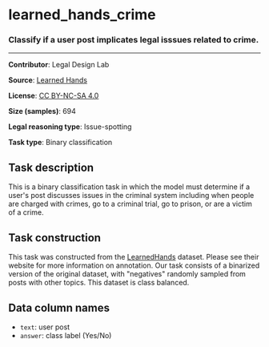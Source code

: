 # learned_hands_crime

### Classify if a user post implicates legal isssues related to crime.
---

**Contributor**: Legal Design Lab

**Source**: [Learned Hands](https://spot.suffolklitlab.org/data/#learnedhands)

**License**: [CC BY-NC-SA 4.0](https://creativecommons.org/licenses/by-nc-sa/4.0/)

**Size (samples)**: 694

**Legal reasoning type**: Issue-spotting

**Task type**: Binary classification

## Task description

This is a binary classification task in which the model must determine if a user's post discusses issues in the criminal system including when people are charged with crimes, go to a criminal trial, go to prison, or are a victim of a crime.

## Task construction

This task was constructed from the [LearnedHands](https://suffolklitlab.org/) dataset. Please see their website for more information on annotation. Our task consists of a binarized version of the original dataset, with "negatives" randomly sampled from posts with other topics. This dataset is class balanced.


## Data column names

- `text`: user post
- `answer`: class label (Yes/No)